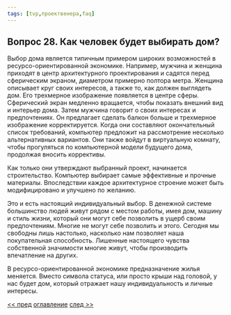 ```yaml
---
tags: [tvp,проектвенера,faq]
---
```

## Вопрос 28. Как человек будет выбирать дом?

Выбор дома является типичным примером широких возможностей в ресурсо-ориентированной экономике. Например, мужчина и женщина приходят в центр архитектурного проектирования и садятся перед сферическим экраном, диаметром примерно полтора метра. Женщина описывает круг своих интересов, а также то, как должен выглядеть дом. Его трехмерное изображение появляется в центре сферы. Сферический экран медленно вращается, чтобы показать внешний вид и интерьер дома. Затем мужчина говорит о своих интересах и предпочтениях. Он предлагает сделать балкон больше и трехмерное изображение корректируется. Когда они составляют окончательный список требований, компьютер предложит на рассмотрение несколько альтернативных вариантов. Они также войдут в виртуальную комнату, чтобы прогуляться по компьютерной модели будущего дома, продолжая вносить коррективы.

Как только они утверждают выбранный проект, начинается строительство. Компьютер выбирает самые эффективные и прочные материалы. Впоследствии каждое архитектурное строение может быть модифицировано и улучшено по желанию.

Это и есть настоящий индивидуальный выбор. В денежной системе большинство людей живут рядом с местом работы, имея дом, машину и стиль жизни, который они могут себе позволить в ущерб своим предпочтениям. Многие не могут себе позволить и этого. Сегодня мы свободны лишь настолько, насколько нам позволяет наша покупательная способность. Лишенные настоящего чувства собственной значимости многие живут, чтобы производить впечатление на других.

В ресурсо-ориентированной экономике предназначение жилья меняется. Вместо символа статуса, или просто крыши над головой, у нас будет дом, который отражает нашу индивидуальность и личные интересы.

[<< пред](Вопрос%2027.%20Какие%20изменения%20вы%20ожидаете%20в%20архитектуре.md) [оглавление](FAQ%20%D0%BF%D0%BE%20%D0%BF%D1%80%D0%BE%D0%B5%D0%BA%D1%82%D1%83%20%C2%AB%D0%92%D0%B5%D0%BD%D0%B5%D1%80%D0%B0%C2%BB.md) [след >>](Вопрос%2029.%20Насколько%20изменится%20наша%20жизнь%20в%20плане%20быта%20Как%20изменятся%20предметы%20домашнего%20обихода,%20мебель%20и%20т.д..md)